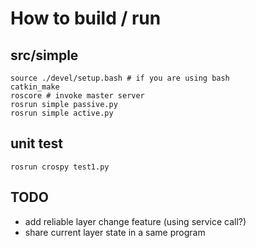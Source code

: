 # How to build / run

## src/simple

```
source ./devel/setup.bash # if you are using bash
catkin_make
roscore # invoke master server
rosrun simple passive.py
rosrun simple active.py
```

## unit test
```
rosrun crospy test1.py
```

## TODO
- add reliable layer change feature (using service call?)
- share current layer state in a same program

